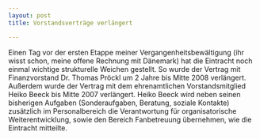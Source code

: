 ```yaml
---
layout: post
title: Vorstandsverträge verlängert

---
```


Einen Tag vor der ersten Etappe meiner Vergangenheitsbewältigung (ihr wisst schon, meine offene Rechnung mit Dänemark) hat die Eintracht noch einmal wichtige strukturelle Weichen gestellt. So wurde der Vertrag mit Finanzvorstand Dr. Thomas Pröckl um 2 Jahre bis Mitte 2008 verlängert. Außerdem wurde der Vertrag mit dem ehrenamtlichen Vorstandsmitglied Heiko Beeck bis Mitte 2007 verlängert. Heiko Beeck wird neben seinen bisherigen Aufgaben (Sonderaufgaben, Beratung, soziale Kontakte) zusätzlich im Personalbereich die Verantwortung für organisatorische Weiterentwicklung, sowie den Bereich Fanbetreuung übernehmen, wie die Eintracht mitteilte.


